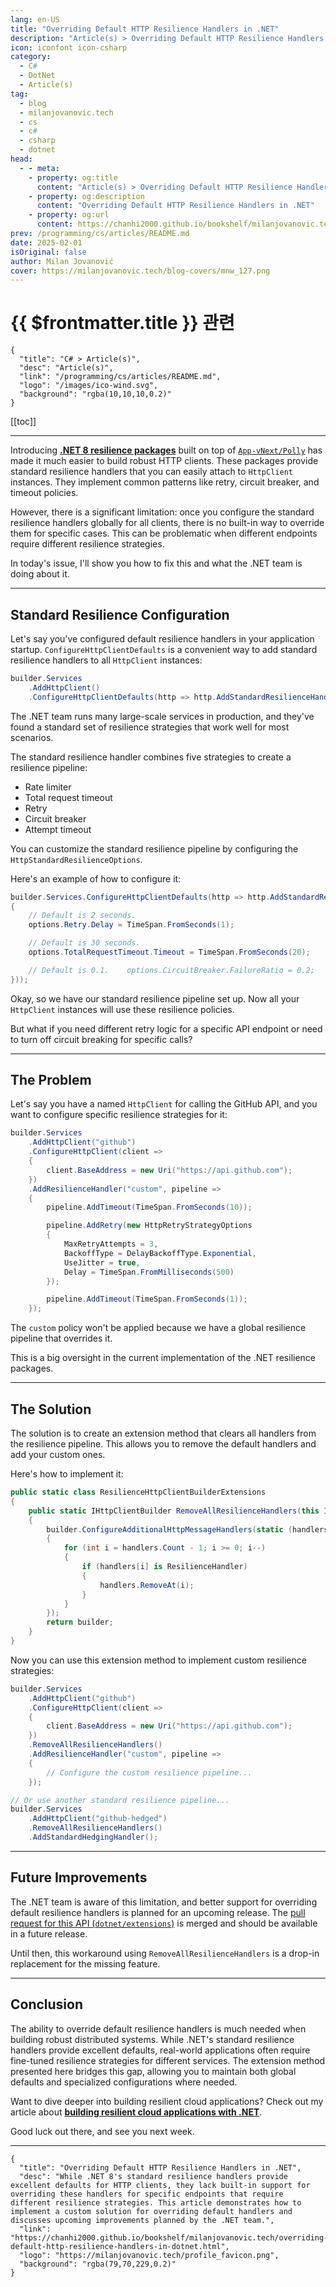```yaml
---
lang: en-US
title: "Overriding Default HTTP Resilience Handlers in .NET"
description: "Article(s) > Overriding Default HTTP Resilience Handlers in .NET"
icon: iconfont icon-csharp
category:
  - C#
  - DotNet
  - Article(s)
tag:
  - blog
  - milanjovanovic.tech
  - cs
  - c#
  - csharp
  - dotnet
head:
  - - meta:
    - property: og:title
      content: "Article(s) > Overriding Default HTTP Resilience Handlers in .NET"
    - property: og:description
      content: "Overriding Default HTTP Resilience Handlers in .NET"
    - property: og:url
      content: https://chanhi2000.github.io/bookshelf/milanjovanovic.tech/overriding-default-http-resilience-handlers-in-dotnet.html
prev: /programming/cs/articles/README.md
date: 2025-02-01
isOriginal: false
author: Milan Jovanović
cover: https://milanjovanovic.tech/blog-covers/mnw_127.png
---
```


# {{ $frontmatter.title }} 관련

```component VPCard
{
  "title": "C# > Article(s)",
  "desc": "Article(s)",
  "link": "/programming/cs/articles/README.md",
  "logo": "/images/ico-wind.svg",
  "background": "rgba(10,10,10,0.2)"
}
```

[[toc]]

---

<SiteInfo
  name="Overriding Default HTTP Resilience Handlers in .NET"
  desc="While .NET 8's standard resilience handlers provide excellent defaults for HTTP clients, they lack built-in support for overriding these handlers for specific endpoints that require different resilience strategies. This article demonstrates how to implement a custom solution for overriding default handlers and discusses upcoming improvements planned by the .NET team."
  url="https://milanjovanovic.tech/blog/overriding-default-http-resilience-handlers-in-dotnet"
  logo="https://milanjovanovic.tech/profile_favicon.png"
  preview="https://milanjovanovic.tech/blog-covers/mnw_127.png"/>

Introducing [**.NET 8 resilience packages**](/milanjovanovic.tech/building-resilient-cloud-applications-with-dotnet.md) built on top of [<FontIcon icon="iconfont icon-github"/>`App-vNext/Polly`](https://github.com/App-vNext/Polly) has made it much easier to build robust HTTP clients. These packages provide standard resilience handlers that you can easily attach to `HttpClient` instances. They implement common patterns like retry, circuit breaker, and timeout policies.

However, there is a significant limitation: once you configure the standard resilience handlers globally for all clients, there is no built-in way to override them for specific cases. This can be problematic when different endpoints require different resilience strategies.

In today's issue, I'll show you how to fix this and what the .NET team is doing about it.

---

## Standard Resilience Configuration

Let's say you've configured default resilience handlers in your application startup. `ConfigureHttpClientDefaults` is a convenient way to add standard resilience handlers to all `HttpClient` instances:

```cs
builder.Services
    .AddHttpClient()
    .ConfigureHttpClientDefaults(http => http.AddStandardResilienceHandler());
```

The .NET team runs many large-scale services in production, and they've found a standard set of resilience strategies that work well for most scenarios.

The standard resilience handler combines five strategies to create a resilience pipeline:

- Rate limiter
- Total request timeout
- Retry
- Circuit breaker
- Attempt timeout

You can customize the standard resilience pipeline by configuring the `HttpStandardResilienceOptions`.

Here's an example of how to configure it:

```cs
builder.Services.ConfigureHttpClientDefaults(http => http.AddStandardResilienceHandler(options =>
{
    // Default is 2 seconds.
    options.Retry.Delay = TimeSpan.FromSeconds(1);

    // Default is 30 seconds.
    options.TotalRequestTimeout.Timeout = TimeSpan.FromSeconds(20);

    // Default is 0.1.    options.CircuitBreaker.FailureRatio = 0.2;
}));
```

Okay, so we have our standard resilience pipeline set up. Now all your `HttpClient` instances will use these resilience policies.

But what if you need different retry logic for a specific API endpoint or need to turn off circuit breaking for specific calls?

---

## The Problem

Let's say you have a named `HttpClient` for calling the GitHub API, and you want to configure specific resilience strategies for it:

```cs
builder.Services
    .AddHttpClient("github")
    .ConfigureHttpClient(client =>
    {
        client.BaseAddress = new Uri("https://api.github.com");
    })
    .AddResilienceHandler("custom", pipeline =>
    {
        pipeline.AddTimeout(TimeSpan.FromSeconds(10));

        pipeline.AddRetry(new HttpRetryStrategyOptions
        {
            MaxRetryAttempts = 3,
            BackoffType = DelayBackoffType.Exponential,
            UseJitter = true,
            Delay = TimeSpan.FromMilliseconds(500)
        });

        pipeline.AddTimeout(TimeSpan.FromSeconds(1));
    });
```

The `custom` policy won't be applied because we have a global resilience pipeline that overrides it.

This is a big oversight in the current implementation of the .NET resilience packages.

---

## The Solution

The solution is to create an extension method that clears all handlers from the resilience pipeline. This allows you to remove the default handlers and add your custom ones.

Here's how to implement it:

```cs
public static class ResilienceHttpClientBuilderExtensions
{
    public static IHttpClientBuilder RemoveAllResilienceHandlers(this IHttpClientBuilder builder)
    {
        builder.ConfigureAdditionalHttpMessageHandlers(static (handlers, _) =>
        {
            for (int i = handlers.Count - 1; i >= 0; i--)
            {
                if (handlers[i] is ResilienceHandler)
                {
                    handlers.RemoveAt(i);
                }
            }
        });
        return builder;
    }
}
```

Now you can use this extension method to implement custom resilience strategies:

```cs
builder.Services
    .AddHttpClient("github")
    .ConfigureHttpClient(client =>
    {
        client.BaseAddress = new Uri("https://api.github.com");
    })
    .RemoveAllResilienceHandlers()
    .AddResilienceHandler("custom", pipeline =>
    {
        // Configure the custom resilience pipeline...
    });

// Or use another standard resilience pipeline...
builder.Services
    .AddHttpClient("github-hedged")
    .RemoveAllResilienceHandlers()
    .AddStandardHedgingHandler();
```

---

## Future Improvements

The .NET team is aware of this limitation, and better support for overriding default resilience handlers is planned for an upcoming release. The [pull request for this API (<FontIcon icon="iconfont icon-github"/>`dotnet/extensions`)](https://github.com/dotnet/extensions/pull/5801) is merged and should be available in a future release.

Until then, this workaround using `RemoveAllResilienceHandlers` is a drop-in replacement for the missing feature.

---

## Conclusion

The ability to override default resilience handlers is much needed when building robust distributed systems. While .NET's standard resilience handlers provide excellent defaults, real-world applications often require fine-tuned resilience strategies for different services. The extension method presented here bridges this gap, allowing you to maintain both global defaults and specialized configurations where needed.

Want to dive deeper into building resilient cloud applications? Check out my article about [**building resilient cloud applications with .NET**](/milanjovanovic.tech/building-resilient-cloud-applications-with-dotnet.md).

Good luck out there, and see you next week.

---

<!-- TODO: add ARTICLE CARD -->
```component VPCard
{
  "title": "Overriding Default HTTP Resilience Handlers in .NET",
  "desc": "While .NET 8's standard resilience handlers provide excellent defaults for HTTP clients, they lack built-in support for overriding these handlers for specific endpoints that require different resilience strategies. This article demonstrates how to implement a custom solution for overriding default handlers and discusses upcoming improvements planned by the .NET team.",
  "link": "https://chanhi2000.github.io/bookshelf/milanjovanovic.tech/overriding-default-http-resilience-handlers-in-dotnet.html",
  "logo": "https://milanjovanovic.tech/profile_favicon.png",
  "background": "rgba(79,70,229,0.2)"
}
```
